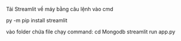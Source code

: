 Tải Streamlit về máy bằng câu lệnh vào cmd

py -m pip install streamlit 

vào folder chứa file chạy command:
cd Mongodb
streamlit run app.py


